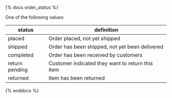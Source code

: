 {% docs order_status %} 
	
One of the following values: 

| status         | definition                                       |
|----------------|--------------------------------------------------| 
| placed         | Order placed, not yet shipped                    |
| shipped        | Order has been shipped, not yet been delivered   |
| completed      | Order has been received by customers             |
| return pending | Customer indicated they want to return this item |
| returned       | Item has been returned                           |

{% enddocs %} 
